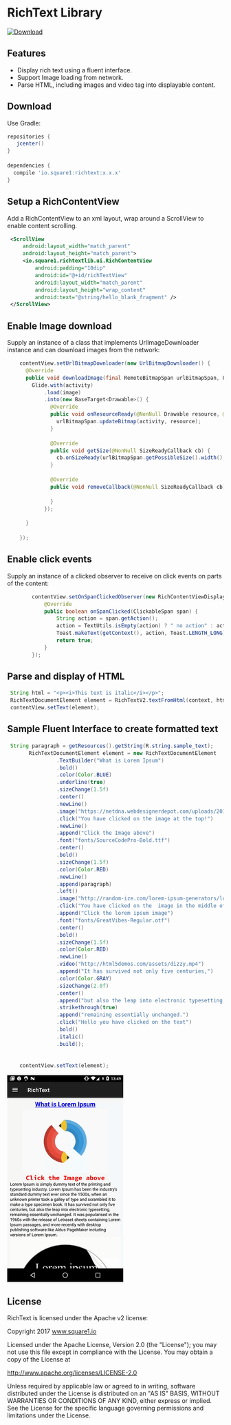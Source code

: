 
# RichText Library

[ ![Download](https://api.bintray.com/packages/square1io/maven/richtext/images/download.svg) ](https://bintray.com/square1io/maven/richtext/_latestVersion)

Features
--------
- Display rich text using a fluent interface.
- Support Image loading from network.
- Parse HTML, including images and video tag into displayable content.

Download
--------

Use Gradle:

```gradle
repositories {
   jcenter()
}

dependencies {
  compile 'io.square1:richtext:x.x.x'
}
```

Setup a RichContentView
--------
Add a RichContentView to an xml layout, wrap around a ScrollView to enable content scrolling.

```xml 
 <ScrollView
     android:layout_width="match_parent"
     android:layout_height="match_parent">
     <io.square1.richtextlib.ui.RichContentView
         android:padding="10dip"
         android:id="@+id/richTextView"
         android:layout_width="match_parent"
         android:layout_height="wrap_content"
         android:text="@string/hello_blank_fragment" />
 </ScrollView>
```
Enable Image download 
--------
Supply an instance of a class that implements UrlImageDownloader instance and can download images
from the network: 

```java
    contentView.setUrlBitmapDownloader(new UrlBitmapDownloader() {
      @Override
      public void downloadImage(final RemoteBitmapSpan urlBitmapSpan, Uri image) {
        Glide.with(activity)
            .load(image)
            .into(new BaseTarget<Drawable>() {
              @Override
              public void onResourceReady(@NonNull Drawable resource, @Nullable Transition<? super Drawable> transition) {
                urlBitmapSpan.updateBitmap(activity, resource);
              }

              @Override
              public void getSize(@NonNull SizeReadyCallback cb) {
                cb.onSizeReady(urlBitmapSpan.getPossibleSize().width(), urlBitmapSpan.getPossibleSize().height());
              }

              @Override
              public void removeCallback(@NonNull SizeReadyCallback cb) {

              }
            });

      }

    });
```

Enable click events  
--------
Supply an instance of a clicked observer to receive on click events on parts of the content: 

```java
        contentView.setOnSpanClickedObserver(new RichContentViewDisplay.OnSpanClickedObserver() {
            @Override
            public boolean onSpanClicked(ClickableSpan span) {
                String action = span.getAction();
                action = TextUtils.isEmpty(action) ? " no action" : action;
                Toast.makeText(getContext(), action, Toast.LENGTH_LONG).show();
                return true;
            }
        });
```
Parse and display of HTML  
--------
```java
 String html = "<p><i>This text is italic</i></p>";
 RichTextDocumentElement element = RichTextV2.textFromHtml(context, html);
 contentView.setText(element);
```
Sample Fluent Interface to create formatted text 
--------
```java
 String paragraph = getResources().getString(R.string.sample_text);
       RichTextDocumentElement element = new RichTextDocumentElement
                .TextBuilder("What is Lorem Ipsum")
                .bold()
                .color(Color.BLUE)
                .underline(true)
                .sizeChange(1.5f)
                .center()
                .newLine()
                .image("https://netdna.webdesignerdepot.com/uploads/2013/07/icons-animation.gif",10,10)
                .click("You have clicked on the image at the top!")
                .newLine()
                .append("Click the Image above")
                .font("fonts/SourceCodePro-Bold.ttf")
                .center()
                .bold()
                .sizeChange(1.5f)
                .color(Color.RED)
                .newLine()
                .append(paragraph)
                .left()
                .image("http://random-ize.com/lorem-ipsum-generators/lorem-ipsum/lorem-ipsum.jpg")
                .click("You have clicked on the  image in the middle of the text")
                .append("Click the lorem ipsum image")
                .font("fonts/GreatVibes-Regular.otf")
                .center()
                .bold()
                .sizeChange(1.5f)
                .color(Color.RED)
                .newLine()
                .video("http://html5demos.com/assets/dizzy.mp4")
                .append("It has survived not only five centuries,")
                .color(Color.GRAY)
                .sizeChange(2.0f)
                .center()
                .append("but also the leap into electronic typesetting,")
                .strikethrough(true)
                .append("remaining essentially unchanged.")
                .click("Hello you have clicked on the text")
                .bold()
                .italic()
                .build();


    contentView.setText(element);
```

![sample](resources/sample-text-rendered.gif?raw=true)


License 
--------

RichText is licensed under the Apache v2 license:

Copyright 2017 www.square1.io

Licensed under the Apache License, Version 2.0 (the "License");
you may not use this file except in compliance with the License.
You may obtain a copy of the License at

http://www.apache.org/licenses/LICENSE-2.0

Unless required by applicable law or agreed to in writing, software
distributed under the License is distributed on an "AS IS" BASIS,
WITHOUT WARRANTIES OR CONDITIONS OF ANY KIND, either express or implied.
See the License for the specific language governing permissions and
limitations under the License.

